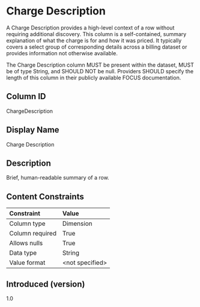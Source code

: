 # Charge Description

A Charge Description provides a high-level context of a row without requiring additional discovery. This column is a self-contained, summary explanation of what the charge is for and how it was priced. It typically covers a select group of corresponding details across a billing dataset or provides information not otherwise available.

The Charge Description column MUST be present within the dataset, MUST be of type String, and SHOULD NOT be null. Providers SHOULD specify the length of this column in their publicly available FOCUS documentation.

## Column ID

ChargeDescription

## Display Name

Charge Description

## Description

Brief, human-readable summary of a row.

## Content Constraints

|    Constraint   |      Value       |
|:----------------|:-----------------|
| Column type     | Dimension        |
| Column required | True             |
| Allows nulls    | True             |
| Data type       | String           |
| Value format    | \<not specified> |

## Introduced (version)

1.0
